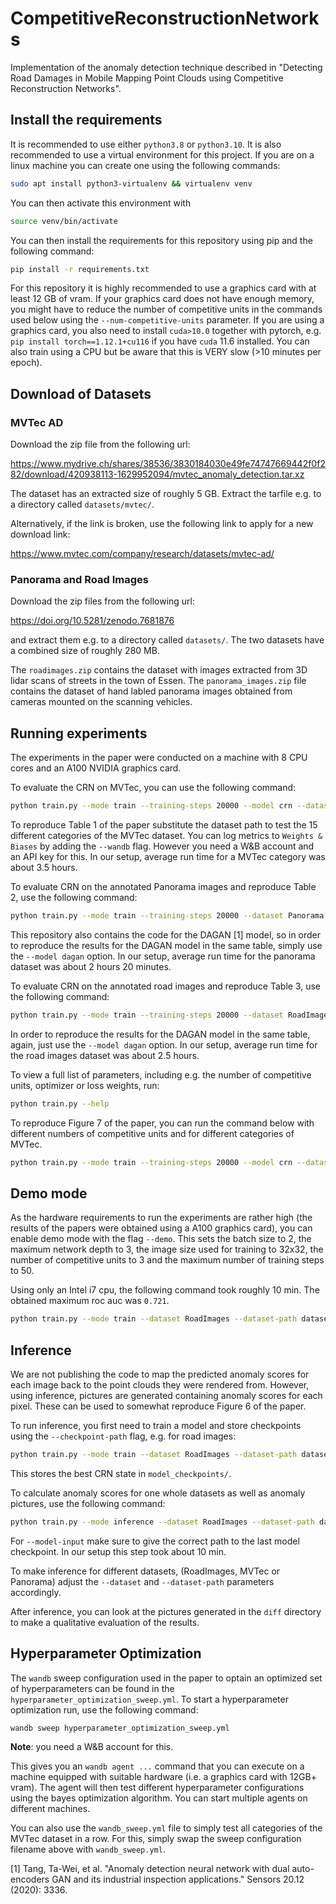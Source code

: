 # CompetitiveReconstructionNetworks

Implementation of the anomaly detection technique described in "Detecting Road Damages in Mobile Mapping Point Clouds using Competitive Reconstruction Networks".

## Install the requirements

It is recommended to use either `python3.8` or `python3.10`. It is also recommended to use a virtual environment for this project. If you are on a linux machine you can create one using the following commands:

```sh
sudo apt install python3-virtualenv && virtualenv venv
```

You can then activate this environment with

```sh
source venv/bin/activate
```

You can then install the requirements for this repository using pip and the following command:

```sh
pip install -r requirements.txt
```

For this repository it is highly recommended to use a graphics card with at least 12 GB of vram. If your graphics card does not have enough memory, you might have to reduce the number of competitive units in the commands used below using the `--num-competitive-units` parameter. If you are using a graphics card, you also need to install `cuda>10.0` together with pytorch, e.g. `pip install torch==1.12.1+cu116` if you have `cuda` 11.6 installed. You can also train using a CPU but be aware that this is VERY slow (>10 minutes per epoch).

## Download of Datasets

### MVTec AD

Download the zip file from the following url:

<https://www.mydrive.ch/shares/38536/3830184030e49fe74747669442f0f282/download/420938113-1629952094/mvtec_anomaly_detection.tar.xz>

The dataset has an extracted size of roughly 5 GB.
Extract the tarfile e.g. to a directory called `datasets/mvtec/`.

Alternatively, if the link is broken, use the following link to apply for a new download link:

<https://www.mvtec.com/company/research/datasets/mvtec-ad/>

### Panorama and Road Images

Download the zip files from the following url:

<https://doi.org/10.5281/zenodo.7681876>

and extract them e.g. to a directory called `datasets/`. The two datasets have a combined size of roughly 280 MB.

The `roadimages.zip` contains the dataset with images extracted from 3D lidar scans of streets in the town of Essen.
The `panorama_images.zip` file contains the dataset of hand labled panorama images obtained from cameras mounted on the scanning vehicles.

## Running experiments

The experiments in the paper were conducted on a machine with 8 CPU cores and an A100 NVIDIA graphics card.

To evaluate the CRN on MVTec, you can use the following command:

```bash
python train.py --mode train --training-steps 20000 --model crn --dataset MVTec --dataset-path=datasets/mvtec/cable --seed 41020
```

To reproduce Table 1 of the paper substitute the dataset path to test the 15 different categories of the MVTec dataset. You can log metrics to `Weights & Biases` by adding the `--wandb` flag. However you need a W&B account and an API key for this. In our setup, average run time for a MVTec category was about 3.5 hours.

To evaluate CRN on the annotated Panorama images and reproduce Table 2, use the following command:

```bash
python train.py --mode train --training-steps 20000 --dataset Panorama --dataset-path datasets/panorama --model crn --seed 41020
```

This repository also contains the code for the DAGAN [1] model, so in order to reproduce the results for the DAGAN model in the same table, simply use the `--model dagan` option.
In our setup, average run time for the panorama dataset was about 2 hours 20 minutes.

To evaluate CRN on the annotated road images and reproduce Table 3, use the following command:

```bash
python train.py --mode train --training-steps 20000 --dataset RoadImages --dataset-path datasets/roadimages --model crn --seed 41020
```

In order to reproduce the results for the DAGAN model in the same table, again, just use the `--model dagan` option. In our setup, average run time for the road images dataset was about 2.5 hours.

To view a full list of parameters, including e.g. the number of competitive units, optimizer or loss weights, run:

```bash
python train.py --help
```

To reproduce Figure 7 of the paper, you can run the command below with different numbers of competitive units and for different categories of MVTec.

```bash
python train.py --mode train --training-steps 20000 --model crn --dataset MVTec --dataset-path=datasets/mvtec/cable --seed 41020 --num-competitive-units 12
```

## Demo mode

As the hardware requirements to run the experiments are rather high (the results of the papers were obtained using a A100 graphics card), you can enable demo mode with the flag `--demo`. This sets the batch size to 2, the maximum network depth to 3, the image size used for training to 32x32, the number of competitive units to 3 and the maximum number of training steps to 50.

Using only an Intel i7 cpu, the following command took roughly 10 min. The obtained maximum roc auc was `0.721`.

```bash
python train.py --mode train --dataset RoadImages --dataset-path datasets/roadimages --model crn --demo --num-workers 4 --cpu --seed 41020
```

## Inference

We are not publishing the code to map the predicted anomaly scores for each image back to the point clouds they were rendered from. However, using inference, pictures are generated containing anomaly scores for each pixel. These can be used to somewhat reproduce Figure 6 of the paper.

To run inference, you first need to train a model and store checkpoints using the `--checkpoint-path` flag, e.g. for road images:

```bash
python train.py --mode train --dataset RoadImages --dataset-path datasets/roadimages --model crn --checkpoint-path model_checkpoints
```

This stores the best CRN state in `model_checkpoints/`.

To calculate anomaly scores for one whole datasets as well as anomaly pictures, use the following command:

```bash
python train.py --mode inference --dataset RoadImages --dataset-path datasets/roadimages --model crn --model-input "model_checkpoints/last.ckpt" --image-output-path inference_images/
```

For `--model-input` make sure to give the correct path to the last model checkpoint.
In our setup this step took about 10 min.

To make inference for different datasets, (RoadImages, MVTec or Panorama) adjust the `--dataset` and `--dataset-path` parameters accordingly.

After inference, you can look at the pictures generated in the `diff` directory to make a qualitative evaluation of the results.

## Hyperparameter Optimization

The `wandb` sweep configuration used in the paper to optain an optimized set of hyperparameters can be found in the `hyperparameter_optimization_sweep.yml`.
To start a hyperparameter optimization run, use the following command:

```bash
wandb sweep hyperparameter_optimization_sweep.yml
```

**Note**: you need a W&B account for this.

This gives you an `wandb agent ...` command that you can execute on a machine equipped with suitable hardware (i.e. a graphics card with 12GB+ vram). The
agent will then test different hyperparameter configurations using the bayes optimization algorithm. You can start multiple agents on different machines.

You can also use the `wandb_sweep.yml` file to simply test all categories of the MVTec dataset in a row. For this, simply swap the sweep configuration
filename above with `wandb_sweep.yml`.

[1] Tang, Ta-Wei, et al. "Anomaly detection neural network with dual auto-encoders GAN and its industrial inspection applications." Sensors 20.12 (2020): 3336.
